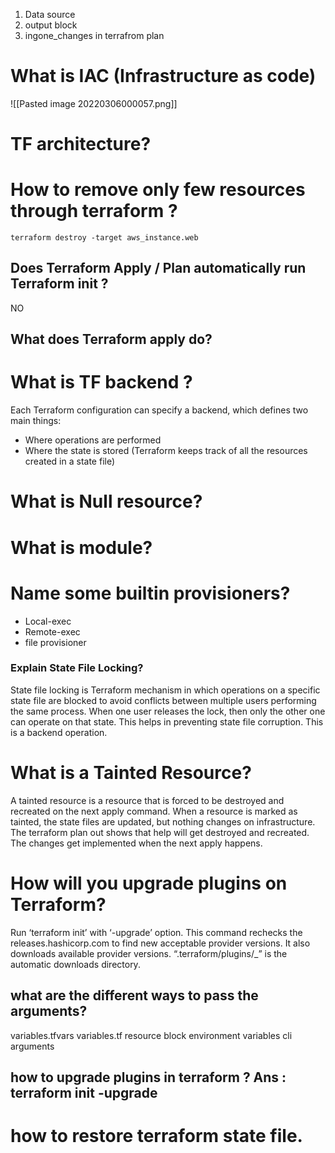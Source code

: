 1. Data source
2. output block
3. ingone_changes in terrafrom plan
# What is IAC (Infrastructure as code)

![[Pasted image 20220306000057.png]]
# TF architecture?
# How to remove only few resources through terraform ?
`terraform destroy -target aws_instance.web`

## Does Terraform Apply / Plan automatically run Terraform init ?
NO

## What does Terraform apply do?

# What is TF backend ?
Each Terraform configuration can specify a backend, which defines two main things:
-   Where operations are performed 
-   Where the state is stored (Terraform keeps track of all the resources created in a state file)

# What is Null resource?
# What is module?
# Name some builtin provisioners?
- Local-exec
- Remote-exec
- file provisioner

### Explain State File Locking?
State file locking is Terraform mechanism in which operations on a specific state file are blocked to avoid conflicts between multiple users performing the same process. When one user releases the lock, then only the other one can operate on that state. This helps in preventing state file corruption. This is a backend operation.

# What is a Tainted Resource?
A tainted resource is a resource that is forced to be destroyed and recreated on the next apply command. When a resource is marked as tainted, the state files are updated, but nothing changes on infrastructure. The terraform plan out shows that help will get destroyed and recreated. The changes get implemented when the next apply happens.

# How will you upgrade plugins on Terraform?
Run ‘terraform init’ with ‘-upgrade’ option. This command rechecks the releases.hashicorp.com to find new acceptable provider versions. It also downloads available provider versions. “.terraform/plugins/<OS>_<ARCH>” is the automatic downloads directory.

## what are the different ways to pass the arguments?
variables.tfvars
variables.tf
resource block
environment variables
cli arguments

## how to upgrade plugins in terraform ? Ans : terraform init -upgrade

# how to restore terraform state file.